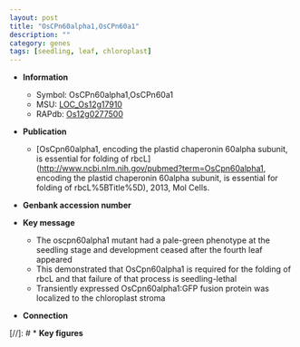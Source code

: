 ```yaml
---
layout: post
title: "OsCPn60alpha1,OsCPn60a1"
description: ""
category: genes
tags: [seedling, leaf, chloroplast]
---
```


* **Information**  
    + Symbol: OsCPn60alpha1,OsCPn60a1  
    + MSU: [LOC_Os12g17910](http://rice.uga.edu/cgi-bin/ORF_infopage.cgi?orf=LOC_Os12g17910)  
    + RAPdb: [Os12g0277500](https://rapdb.dna.affrc.go.jp/locus/?name=Os12g0277500)  

* **Publication**  
    + [OsCpn60alpha1, encoding the plastid chaperonin 60alpha subunit, is essential for folding of rbcL](http://www.ncbi.nlm.nih.gov/pubmed?term=OsCpn60alpha1, encoding the plastid chaperonin 60alpha subunit, is essential for folding of rbcL%5BTitle%5D), 2013, Mol Cells.

* **Genbank accession number**  

* **Key message**  
    + The oscpn60alpha1 mutant had a pale-green phenotype at the seedling stage and development ceased after the fourth leaf appeared
    + This demonstrated that OsCpn60alpha1 is required for the folding of rbcL and that failure of that process is seedling-lethal
    + Transiently expressed OsCpn60alpha1:GFP fusion protein was localized to the chloroplast stroma

* **Connection**  

[//]: # * **Key figures**  


